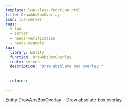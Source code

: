 ```yaml
---
template: lua-class-function.html
title: DrawAbsBoxOverlay
icon: lua-server
tags:
  - lua
  - server
  - needs-verification
  - needs-example
lua:
  library: Entity
  function: DrawAbsBoxOverlay
  realm: server
  description: "Draw absolute box overlay."
  
  
  returns:
    
---
```


<div class="lua__search__keywords">
Entity:DrawAbsBoxOverlay &#x2013; Draw absolute box overlay.
</div>

